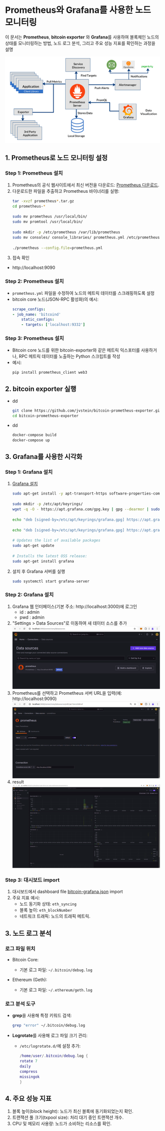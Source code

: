 # Prometheus와 Grafana를 사용한 노드 모니터링

이 문서는 **Prometheus**, **bitcoin exporter** 와 **Grafana**를 사용하여 블록체인 노드의 상태를 모니터링하는 방법, 노드 로그 분석, 그리고 주요 성능 지표를 확인하는 과정을 설명

![prometheus_exporter_grafana.png](res/prometheus_exporter_grafana.png)

## **1. Prometheus로 노드 모니터링 설정**

### **Step 1: Prometheus 설치**
1. Prometheus의 공식 웹사이트에서 최신 버전을 다운로드: [Prometheus 다운로드](https://prometheus.io/download/).
1. 다운로드한 파일을 추출하고 Prometheus 바이너리를 실행:
   ```bash
   tar -xvzf prometheus*.tar.gz
   cd prometheus-*

   sudo mv prometheus /usr/local/bin/
   sudo mv promtool /usr/local/bin/

   sudo mkdir -p /etc/prometheus /var/lib/prometheus
   sudo mv consoles/ console_libraries/ prometheus.yml /etc/prometheus/

   ./prometheus --config.file=prometheus.yml
   ```
1. 접속 확인
- http://localhost:9090

### **Step 2: Prometheus 설치**
- `prometheus.yml` 파일을 수정하여 노드의 메트릭 데이터를 스크래핑하도록 설정
- bitcoin core 노드(JSON-RPC 활성화)의 예시:
    ```yaml
    scrape_configs:
    - job_name: 'bitcoind'
        static_configs:
        - targets: ['localhost:9332']
    ```

### **Step 3: Prometheus 설치**
- Bitcoin core 노드를 위한 bitcoin-exporter와 같은 메트릭 익스포터를 사용하거나, RPC 메트릭 데이터를 노출하는 Python 스크립트를 작성
- 예시:
    ```bash
    pip install prometheus_client web3
    ```


## **2. bitcoin exporter 실행**

- dd
    ```bash
    git clone https://github.com/jvstein/bitcoin-prometheus-exporter.git
    cd bitcoin-prometheus-exporter
    ```

- dd
    ```bash
    docker-compose build
    docker-compose up
    ```


## **3. Grafana를 사용한 시각화**

### **Step 1: Grafana 설치**
1. [Grafana 설치](https://grafana.com/docs/grafana/latest/setup-grafana/installation/debian/)
    ```bash
    sudo apt-get install -y apt-transport-https software-properties-common wget

    sudo mkdir -p /etc/apt/keyrings/
    wget -q -O - https://apt.grafana.com/gpg.key | gpg --dearmor | sudo tee /etc/apt/keyrings/grafana.gpg > /dev/null

    echo "deb [signed-by=/etc/apt/keyrings/grafana.gpg] https://apt.grafana.com stable main" | sudo tee -a /etc/apt/sources.list.d/grafana.list

    echo "deb [signed-by=/etc/apt/keyrings/grafana.gpg] https://apt.grafana.com beta main" | sudo tee -a /etc/apt/sources.list.d/grafana.list

    # Updates the list of available packages
    sudo apt-get update

    # Installs the latest OSS release:
    sudo apt-get install grafana
    ```
1. 설치 후 Grafana 서버를 실행
    ```bash
    sudo systemctl start grafana-server
    ```

### **Step 2: Grafana 설치**
1. Grafana 웹 인터페이스(기본 주소: http://localhost:3000)에 로그인
    - id : admin
    - pwd : admin
1. "Settings > Data Sources"로 이동하여 새 데이터 소스를 추가
    ![grafana_conf_datasource.png](res/grafana_conf_datasource.png)
1. Prometheus를 선택하고 Prometheus 서버 URL을 입력(예: http://localhost:9090)
    ![grafana_conf_prometheus.png](res/grafana_conf_prometheus.png)
1. result
![](res/grafana_bitcoind_monitoring.png)


### **Step 3: 대시보드 import**
1. 대시보드에서 dashboard file [bitcoin-grafana.json](../prometheus_and_grafana/bitcoin-grafana.json) import
1. 주요 지표 예시:
    - 노드 동기화 상태: `eth_syncing`
    - 블록 높이: `eth_blockNumber`
    - 네트워크 트래픽: 노드의 트래픽 메트릭.


## **3. 노드 로그 분석**

### **로그 파일 위치**

- Bitcoin Core:
    - 기본 로그 파일: `~/.bitcoin/debug.log`

- Ethereum (Geth):
    - 기본 로그 파일: `~/.ethereum/geth.log`


### **로그 분석 도구**

- **grep**을 사용해 특정 키워드 검색:

    ```bash
    grep "error" ~/.bitcoin/debug.log
    ```

- **Logrotate**를 사용해 로그 파일 크기 관리:
    - `/etc/logrotate.d/`에 설정 추가:
        ```lua
        /home/user/.bitcoin/debug.log {
        rotate 7
        daily
        compress
        missingok
        }
        ```

## **4. 주요 성능 지표**
1. 블록 높이(block height): 노드가 최신 블록에 동기화되었는지 확인.
1. 트랜잭션 풀 크기(txpool size): 처리 대기 중인 트랜잭션 개수.
1. CPU 및 메모리 사용량: 노드가 소비하는 리소스를 확인.